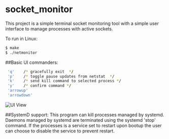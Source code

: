 # socket_monitor

This project is a simple terminal socket monitoring tool with a simple user interface to manage processes with active sockets.

To run in Linux:
```bash
$ make
$ ./netmonitor

```
##Basic UI commanders:

```bash
 'q'	/* gracefully exit  */
 'p'	/* toggle pause updates from netstat  */
 'k'	/* send kill command to selected process */
 'y'	/* confirm command */
 'arrowup'
 'arrowdown'

```

![UI View](/doc/terminal_view.jpeg)

##SystemD support:
This program can kill processes managed by systemd. Daemons managed by systemd are terminated using the systemd 'stop' command.  If the processes is a service set to restart upon bootup the user can choose to disable the service to prevent restart. 
